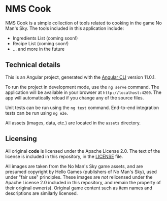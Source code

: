 # NMS Cook

NMS Cook is a simple collection of tools related to cooking in the game No Man's Sky. The tools included in this application include:

* Ingredients List (coming soon!)
* Recipe List (coming soon!)
* ... and more in the future

## Technical details

This is an Angular project, generated with the [Angular CLI](https://github.com/angular/angular-cli) version 11.0.1.

To run the project in development mode, use the `ng serve` command. The application will be available in your browser at `http://localhost:4200`. The app will automatically reload
if you change any of the source files.

Unit tests can be run using the `ng test` command. End-to-end integration tests can be run using `ng e2e`. 

All assets (images, data, etc.) are located in the `assets` directory.

## Licensing

All original **code** is licensed under the Apache License 2.0. The text of the license is included in this repository, in the [LICENSE](./LICENSE) file.

All images are taken from the No Man's Sky game assets, and are presumed copyright by Hello Games (publishers of No Man's Sky), used under "fair use" principles. These images are
_not_ relicensed under the Apache License 2.0 included in this repository, and remain the property of their original owner(s). Original game content such as item names and 
descriptions are similarly licensed. 
